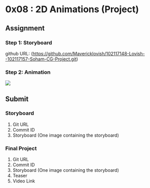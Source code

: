 # 0x08 : 2D Animations (Project) #

## Assignment ##

### Step 1: Storyboard ###

github URL: (https://github.com/Mavericklovish/102117148-Lovish--102117157-Soham-CG-Project.git)

### Step 2: Animation ###

[![](./assets/102117151_102117153_102297020-0x08-Turtle_Hare_Race-Storyboard.png)](https://github.com/Mavericklovish/102117148-Lovish--102117157-Soham-CG-Project/blob/main/StoryBoard.png)

## Submit ##

### Storyboard ###

1. Git URL
2. Commit ID
3. Storyboard (One image containing the storyboard)

### Final Project ###

1. Git URL
2. Commit ID
3. Storyboard (One image containing the storyboard)
3. Teaser
4. Video Link
